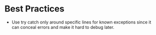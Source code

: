 # Best Practices

- Use try catch only around specific lines for known exceptions since it can conceal errors and make it hard to debug later.
